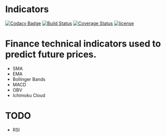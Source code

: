 Indicators
==========

[![Codacy Badge](https://api.codacy.com/project/badge/Grade/c5112b883d6d45b288f5e0425e6be86e)](https://app.codacy.com/app/ivopetiz/technical-indicators?utm_source=github.com&utm_medium=referral&utm_content=ivopetiz/technical-indicators&utm_campaign=Badge_Grade_Dashboard)
[![Build Status](https://travis-ci.com/ivopetiz/technical-indicators.svg?branch=master)](https://travis-ci.com/ivopetiz/technical-indicators)
[![Coverage Status](https://coveralls.io/repos/github/ivopetiz/technical-indicators/badge.svg?branch=master)](https://coveralls.io/github/ivopetiz/technical-indicators?branch=master)
[![license](https://img.shields.io/github/license/mashape/apistatus.svg?maxAge=2592000)](https://github.com/ivopetiz/technical-indicators/blob/master/LICENSE)

# Finance technical indicators used to predict future prices. 

-   SMA
-   EMA
-   Bollinger Bands
-   MACD
-   OBV
-   Ichimoku Cloud

# TODO

-   RSI

